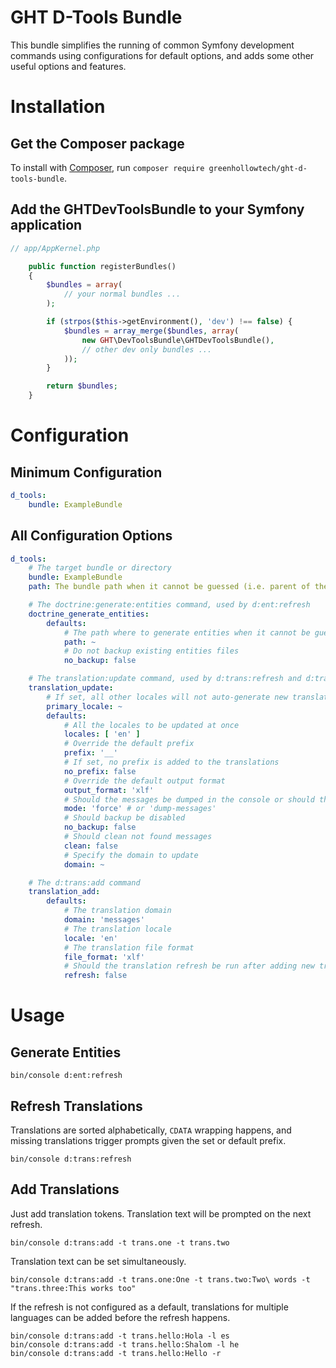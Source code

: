 GHT D-Tools Bundle
=========================

This bundle simplifies the running of common Symfony development commands using configurations for default options, and adds some other useful options and features.

# Installation

## Get the Composer package

To install with [Composer](https://getcomposer.org/), run `composer require greenhollowtech/ght-d-tools-bundle`.

## Add the GHTDevToolsBundle to your Symfony application

```php
// app/AppKernel.php

    public function registerBundles()
    {
        $bundles = array(
            // your normal bundles ...
        );

        if (strpos($this->getEnvironment(), 'dev') !== false) {
            $bundles = array_merge($bundles, array(
                new GHT\DevToolsBundle\GHTDevToolsBundle(),
                // other dev only bundles ...
            ));
        }

        return $bundles;
    }
```

# Configuration

## Minimum Configuration

```yml
d_tools:
    bundle: ExampleBundle
```

## All Configuration Options

```yml
d_tools:
    # The target bundle or directory
    bundle: ExampleBundle
    path: The bundle path when it cannot be guessed (i.e. parent of the Resources directory)

    # The doctrine:generate:entities command, used by d:ent:refresh
    doctrine_generate_entities:
        defaults:
            # The path where to generate entities when it cannot be guessed
            path: ~
            # Do not backup existing entities files
            no_backup: false

    # The translation:update command, used by d:trans:refresh and d:trans:add
    translation_update:
        # If set, all other locales will not auto-generate new translation units
        primary_locale: ~
        defaults:
            # All the locales to be updated at once
            locales: [ 'en' ]
            # Override the default prefix
            prefix: '__'
            # If set, no prefix is added to the translations
            no_prefix: false
            # Override the default output format
            output_format: 'xlf'
            # Should the messages be dumped in the console or should the update be done
            mode: 'force' # or 'dump-messages'
            # Should backup be disabled
            no_backup: false
            # Should clean not found messages
            clean: false
            # Specify the domain to update
            domain: ~

    # The d:trans:add command
    translation_add:
        defaults:
            # The translation domain
            domain: 'messages'
            # The translation locale
            locale: 'en'
            # The translation file format
            file_format: 'xlf'
            # Should the translation refresh be run after adding new translations
            refresh: false
```

# Usage

## Generate Entities

```
bin/console d:ent:refresh
```

## Refresh Translations

Translations are sorted alphabetically, `CDATA` wrapping happens, and missing translations trigger prompts given the set or default prefix.
```
bin/console d:trans:refresh
```

## Add Translations

Just add translation tokens.  Translation text will be prompted on the next refresh.
```
bin/console d:trans:add -t trans.one -t trans.two
```

Translation text can be set simultaneously.
```
bin/console d:trans:add -t trans.one:One -t trans.two:Two\ words -t "trans.three:This works too"
```

If the refresh is not configured as a default, translations for multiple languages can be added before the refresh happens.
```
bin/console d:trans:add -t trans.hello:Hola -l es
bin/console d:trans:add -t trans.hello:Shalom -l he
bin/console d:trans:add -t trans.hello:Hello -r
```
